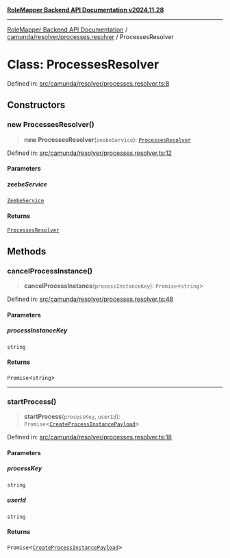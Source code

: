 [**RoleMapper Backend API Documentation v2024.11.28**](../../../../README.md)

***

[RoleMapper Backend API Documentation](../../../../modules.md) / [camunda/resolver/processes.resolver](../README.md) / ProcessesResolver

# Class: ProcessesResolver

Defined in: [src/camunda/resolver/processes.resolver.ts:8](https://github.com/FlowCraft-AG/RoleMapper/blob/55ba436164ff7e5a7c4d8ad55ac7ddffe5029190/backend/src/camunda/resolver/processes.resolver.ts#L8)

## Constructors

### new ProcessesResolver()

> **new ProcessesResolver**(`zeebeService`): [`ProcessesResolver`](ProcessesResolver.md)

Defined in: [src/camunda/resolver/processes.resolver.ts:12](https://github.com/FlowCraft-AG/RoleMapper/blob/55ba436164ff7e5a7c4d8ad55ac7ddffe5029190/backend/src/camunda/resolver/processes.resolver.ts#L12)

#### Parameters

##### zeebeService

[`ZeebeService`](../../../../ZeebeService/classes/ZeebeService.md)

#### Returns

[`ProcessesResolver`](ProcessesResolver.md)

## Methods

### cancelProcessInstance()

> **cancelProcessInstance**(`processInstanceKey`): `Promise`\<`string`\>

Defined in: [src/camunda/resolver/processes.resolver.ts:48](https://github.com/FlowCraft-AG/RoleMapper/blob/55ba436164ff7e5a7c4d8ad55ac7ddffe5029190/backend/src/camunda/resolver/processes.resolver.ts#L48)

#### Parameters

##### processInstanceKey

`string`

#### Returns

`Promise`\<`string`\>

***

### startProcess()

> **startProcess**(`processKey`, `userId`): `Promise`\<[`CreateProcessInstancePayload`](../../../types/payload/create-process-instance.payload/type-aliases/CreateProcessInstancePayload.md)\>

Defined in: [src/camunda/resolver/processes.resolver.ts:18](https://github.com/FlowCraft-AG/RoleMapper/blob/55ba436164ff7e5a7c4d8ad55ac7ddffe5029190/backend/src/camunda/resolver/processes.resolver.ts#L18)

#### Parameters

##### processKey

`string`

##### userId

`string`

#### Returns

`Promise`\<[`CreateProcessInstancePayload`](../../../types/payload/create-process-instance.payload/type-aliases/CreateProcessInstancePayload.md)\>
